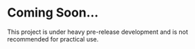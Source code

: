 # Coming Soon...

This project is under heavy pre-release development and is not recommended for practical use.
